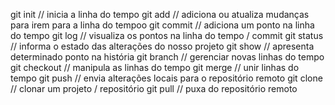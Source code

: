 git init // inicia a linha do tempo
git add // adiciona ou atualiza mudanças para irem para a linha do tempoo
git commit // adiciona um ponto na linha do tempo
git log // visualiza os pontos na linha do tempo / commit
git status // informa o estado das alterações do nosso projeto
git show // apresenta determinado ponto na história
git branch // gerenciar novas linhas do tempo
git checkout // manipula as linhas do tempo
git merge // unir linhas do tempo
git push // envia alterações locais para o repositório remoto
git clone // clonar um projeto / repositório
git pull // puxa do repositório remoto